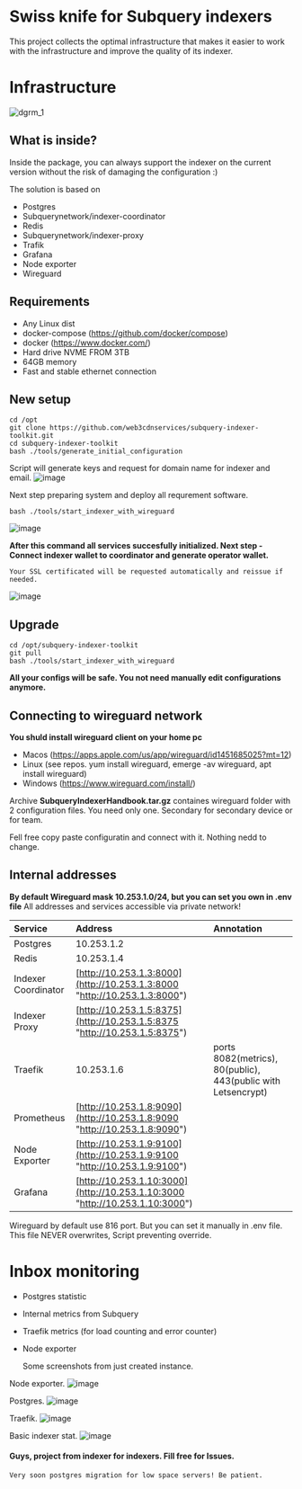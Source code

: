 # Swiss knife for Subquery indexers

This project collects the optimal infrastructure that makes it easier to work with the infrastructure and improve the quality of its indexer.


# Infrastructure
![dgrm_1](https://github.com/web3cdnservices/subquery-indexer-toolkit/assets/115787312/7e5e1bbc-cbb1-4b1a-acfb-0ebce31bac07)



## What is inside?
Inside the package, you can always support the indexer on the current version without the risk of damaging the configuration :)

The solution is based on
- Postgres
- Subquerynetwork/indexer-coordinator
- Redis
- Subquerynetwork/indexer-proxy
- Trafik
- Grafana
- Node exporter
- Wireguard

## Requirements

 - Any Linux dist
 - docker-compose (https://github.com/docker/compose)
 - docker (https://www.docker.com/)
 - Hard drive NVME FROM 3TB
 - 64GB memory
 - Fast and stable ethernet connection

## New setup
```
cd /opt
git clone https://github.com/web3cdnservices/subquery-indexer-toolkit.git
cd subquery-indexer-toolkit
bash ./tools/generate_initial_configuration
```
Script will generate keys and request for domain name for indexer and email.
![image](https://github.com/web3cdnservices/subquery-indexer-toolkit/assets/115787312/02422cd4-626a-4c53-b923-a19bc0203aae)

Next step preparing system and deploy all requrement software.
```
bash ./tools/start_indexer_with_wireguard 
```
![image](https://github.com/web3cdnservices/subquery-indexer-toolkit/assets/115787312/d0a372c3-9d5a-45c3-8fc2-17f83df748aa)

**After this command all services succesfully initialized. Next step - Connect indexer wallet to coordinator and generate operator wallet.** 
```
Your SSL certificated will be requested automatically and reissue if needed.
```

![image](https://github.com/web3cdnservices/subquery-indexer-toolkit/assets/115787312/dcaba754-3669-4052-9acb-6f334acff2c4)


## Upgrade
```
cd /opt/subquery-indexer-toolkit
git pull
bash ./tools/start_indexer_with_wireguard 
```
**All your configs will be safe. You not need manually edit configurations anymore.**


## Connecting to wireguard network
**You shuld install wireguard client on your home pc**
- Macos (https://apps.apple.com/us/app/wireguard/id1451685025?mt=12)
- Linux (see repos. yum install wireguard, emerge -av wireguard, apt install wireguard)
- Windows (https://www.wireguard.com/install/)
  
Archive **SubqueryIndexerHandbook.tar.gz** containes wireguard folder with 2 configuration files.
You need only one. Secondary for secondary device or for team.

Fell free copy paste configuratin and connect with it. Nothing nedd to change.

## Internal addresses
**By default Wireguard mask 10.253.1.0/24, but you can set you own in .env file**
All addresses and services accessible via private network!

|  Service |  Address | Annotation |
| :------------ | :------------ | :------------ |
|  Postgres |  10.253.1.2 | |
|  Redis | 10.253.1.4  | |
| Indexer Coordinator  |  [http://10.253.1.3:8000](http://10.253.1.3:8000 "http://10.253.1.3:8000") | |
| Indexer Proxy  |  [http://10.253.1.5:8375](http://10.253.1.5:8375 "http://10.253.1.5:8375") | |
| Traefik  |  10.253.1.6 | ports 8082(metrics), 80(public), 443(public with Letsencrypt) |
| Prometheus  |  [http://10.253.1.8:9090](http://10.253.1.8:9090 "http://10.253.1.8:9090") | |
| Node Exporter  |  [http://10.253.1.9:9100](http://10.253.1.9:9100 "http://10.253.1.9:9100") | |
| Grafana  |  [http://10.253.1.10:3000](http://10.253.1.10:3000 "http://10.253.1.10:3000") | |

Wireguard by default use 816 port. But you can set it manually in .env file. This file NEVER overwrites, Script preventing override.


# Inbox monitoring
- Postgres statistic
- Internal metrics from Subquery
- Traefik metrics (for load counting and error counter)
- Node exporter

  Some screenshots from just created instance.

Node exporter.
![image](https://github.com/web3cdnservices/subquery-indexer-toolkit/assets/115787312/48db3d6a-387a-4711-8b8a-be0dfae1559d)

Postgres.
![image](https://github.com/web3cdnservices/subquery-indexer-toolkit/assets/115787312/0badd3e8-ca1e-447d-86e6-572c7694d1b2)

Traefik.
![image](https://github.com/web3cdnservices/subquery-indexer-toolkit/assets/115787312/48aae68f-7f4f-4314-aeb7-c77cca6bb816)

Basic indexer stat.
![image](https://github.com/web3cdnservices/subquery-indexer-toolkit/assets/115787312/94730cae-0c2c-4cae-8fc4-621c9808aed0)


  #### Guys, project from indexer for indexers. Fill free for Issues.
  ```
  Very soon postgres migration for low space servers! Be patient.
```
